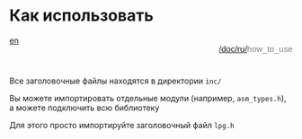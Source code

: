 # Как использовать

<div style="display: flex; justify-content: space-between; margin-bottom: 25px">
  <a href="/doc/how_to_use.md">en</a>
  <p style="text-align: right; color: gray; font-size: 15px; font-family: 'Jetbrains Mono', Arial"><a href="/README.md">/</a><a href="/doc/index.md">doc/</a><a href="/doc/ru/index.md">ru/</a>how_to_use</p>
</div>

Все заголовочные файлы находятся в директории `inc/`

Вы можете импортировать отдельные модули (например, `asm_types.h`),
а можете подключить всю библиотеку

Для этого просто импортируйте заголовочный файл `lpg.h`


